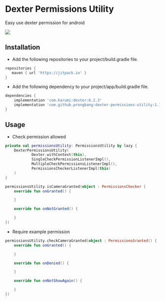 # Dexter Permissions Utility

Easy use dexter permission for android

[![](https://jitpack.io/v/prongbang/dexter-permissions-utility.svg)](https://jitpack.io/#prongbang/dexter-permissions-utility)

## Installation

- Add the following repositories to your project/build.gradle file.

```groovy
repositories {
   maven { url 'https://jitpack.io' }
}
```

- Add the following dependency to your project/app/build.gradle file.

```groovy
dependencies {
    implementation 'com.karumi:dexter:6.2.3'
    implementation 'com.github.prongbang:dexter-permissions-utility:1.1.5'
}
```

## Usage

- Check permission allowed

```kotlin
private val permissionsUtility: PermissionsUtility by lazy {
    DexterPermissionsUtility(
            Dexter.withContext(this),
            SingleCheckPermissionListenerImpl(),
            MultipleCheckPermissionsListenerImpl(),
            PermissionsCheckerListenerImpl(this)
    )
}

permissionsUtility.isCameraGranted(object : PermissionsChecker {
    override fun onGranted() {

    }

    override fun onNotGranted() {

    }
})
```

- Require example permission

```kotlin
permissionsUtility.checkCameraGranted(object : PermissionsGranted() {
    override fun onGranted() {

    }

    override fun onDenied() {

    }

    override fun onNotShowAgain() {

    }
})
```
